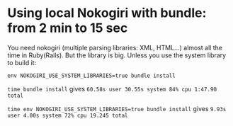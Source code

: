 # Using local Nokogiri with bundle: from 2 min to 15 sec

You need nokogiri (multiple parsing libraries: XML, HTML...) almost all the time in Ruby(Rails). But the library is big. Unless you use the system library to build it:

`env NOKOGIRI_USE_SYSTEM_LIBRARIES=true bundle install`

`time bundle install` gives
`60.58s user 30.55s system 84% cpu 1:47.90 total`

`time env NOKOGIRI_USE_SYSTEM_LIBRARIES=true bundle install` gives
`9.93s user 4.00s system 72% cpu 19.245 total`
